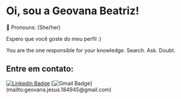 # Oi, sou a Geovana Beatriz!

 🌱 Pronouns: (She/her)

Espero que você goste do meu perfil :)

You are the one responsible for your knowledge. Search. Ask. Doubt. 

## Entre em contato:  
[![Linkedin Badge](https://img.shields.io/badge/-Geovana%20Beatriz-6495ED?style=flat-square&logo=Linkedin&logoColor=white&link=https://www.linkedin.com/in/geovana-beatriz-95a018198/)](https://www.linkedin.com/in/geovana-beatriz-95a018198/) 
[![Gmail Badge](https://img.shields.io/badge/-Contato-DC143C?style=flat-square&logo=Gmail&logoColor=white&link=mailto:[geovana.jesus.184945@gmail.com](mailto:geovana.jesus.184945@gmail.com))](mailto:geovana.jesus.184945@gmail.com)



